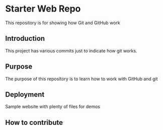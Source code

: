 # Starter Web Repo

This repository is for showing how Git and GitHub work

## Introduction

This project has various commits just to indicate how git works.

## Purpose

The purpose of this repository is to learn how to work with GitHub and git

## Deployment

Sample website with plenty of files for demos

## How to contribute
